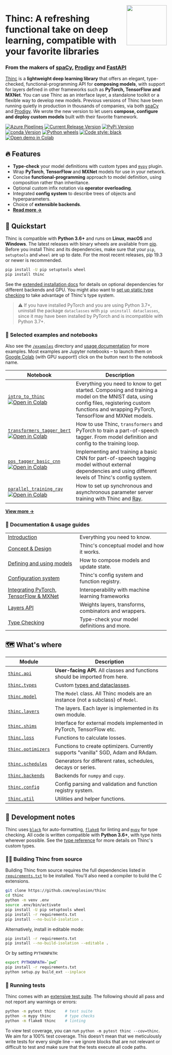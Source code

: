 <a href="https://explosion.ai"><img src="https://explosion.ai/assets/img/logo.svg" width="125" height="125" align="right" /></a>

# Thinc: A refreshing functional take on deep learning, compatible with your favorite libraries

### From the makers of [spaCy](https://spacy.io), [Prodigy](https://prodi.gy) and [FastAPI](https://fastapi.tiangolo.com)

[Thinc](https://thinc.ai) is a **lightweight deep learning library** that offers an elegant,
type-checked, functional-programming API for **composing models**, with support
for layers defined in other frameworks such as **PyTorch, TensorFlow and MXNet**. You
can use Thinc as an interface layer, a standalone toolkit or a flexible way to
develop new models. Previous versions of Thinc have been running quietly in
production in thousands of companies, via both [spaCy](https://spacy.io) and
[Prodigy](https://prodi.gy). We wrote the new version to let users **compose,
configure and deploy custom models** built with their favorite framework.

[![Azure Pipelines](https://img.shields.io/azure-devops/build/explosion-ai/public/7/master.svg?logo=azure-pipelines&style=flat-square)](https://dev.azure.com/explosion-ai/public/_build?definitionId=7)
[![Current Release Version](https://img.shields.io/github/v/release/explosion/thinc.svg?include_prereleases&sort=semver&style=flat-square&logo=github)](https://github.com/explosion/thinc/releases)
[![PyPi Version](https://img.shields.io/pypi/v/thinc.svg?include_prereleases&sort=semver&style=flat-square&logo=pypi&logoColor=white)](https://pypi.python.org/pypi/thinc)
[![conda Version](https://img.shields.io/conda/vn/conda-forge/thinc.svg?style=flat-square&logo=conda-forge&logoColor=white)](https://anaconda.org/conda-forge/thinc)
[![Python wheels](https://img.shields.io/badge/wheels-%E2%9C%93-4c1.svg?longCache=true&style=flat-square&logo=python&logoColor=white)](https://github.com/explosion/wheelwright/releases)
[![Code style: black](https://img.shields.io/badge/code%20style-black-000000.svg?style=flat-square)](https://github.com/ambv/black)
[![Open demo in Colab][colab]][intro_to_thinc_colab]

## 🔥 Features

- **Type-check** your model definitions with custom types and [`mypy`](https://mypy.readthedocs.io/en/latest/) plugin.
- Wrap **PyTorch**, **TensorFlow** and **MXNet** models for use in your network.
- Concise **functional-programming** approach to model definition, using composition rather than inheritance.
- Optional custom infix notation via **operator overloading**.
- Integrated **config system** to describe trees of objects and hyperparameters.
- Choice of **extensible backends**.
- **[Read more &rarr;](https://thinc.ai/docs)**

## 🚀 Quickstart

Thinc is compatible with **Python 3.6+** and runs on **Linux**,
**macOS** and **Windows**. The latest releases with binary wheels are available from
[pip](https://pypi.python.org/pypi/thinc). Before you install Thinc and its
dependencies, make sure that your `pip`, `setuptools` and `wheel` are up to
date. For the most recent releases, pip 19.3 or newer is recommended.

```bash
pip install -U pip setuptools wheel
pip install thinc
```

See the [extended installation docs](https://thinc.ai/docs/install#extended) for details on optional dependencies for different backends and GPU. You might also want to [set up static type checking](https://thinc.ai/docs/install#type-checking) to take advantage of Thinc's type system.

> ⚠️ If you have installed PyTorch and you are using Python 3.7+, uninstall the
> package `dataclasses` with `pip uninstall dataclasses`, since it may have
> been installed by PyTorch and is incompatible with Python 3.7+.

### 📓 Selected examples and notebooks

Also see the [`/examples`](examples) directory and [usage documentation](https://thinc.ai/docs) for more examples. Most examples are Jupyter notebooks – to launch them on [Google Colab](https://colab.research.google.com) (with GPU support!) click on the button next to the notebook name.

| Notebook                                                                                                              | Description                                                                                                                                                                                       |
| --------------------------------------------------------------------------------------------------------------------- | ------------------------------------------------------------------------------------------------------------------------------------------------------------------------------------------------- |
| [`intro_to_thinc`][intro_to_thinc]<br />[![Open in Colab][colab]][intro_to_thinc_colab]                               | Everything you need to know to get started. Composing and training a model on the MNIST data, using config files, registering custom functions and wrapping PyTorch, TensorFlow and MXNet models. |
| [`transformers_tagger_bert`][transformers_tagger_bert]<br />[![Open in Colab][colab]][transformers_tagger_bert_colab] | How to use Thinc, `transformers` and PyTorch to train a part-of-speech tagger. From model definition and config to the training loop.                                                             |
| [`pos_tagger_basic_cnn`][pos_tagger_basic_cnn]<br />[![Open in Colab][colab]][pos_tagger_basic_cnn_colab]             | Implementing and training a basic CNN for part-of-speech tagging model without external dependencies and using different levels of Thinc's config system.                                         |
| [`parallel_training_ray`][parallel_training_ray]<br />[![Open in Colab][colab]][parallel_training_ray_colab]          | How to set up synchronous and asynchronous parameter server training with Thinc and [Ray](https://ray.readthedocs.io/en/latest/).                                                                 |

**[View more &rarr;](examples)**

[colab]: https://gistcdn.githack.com/ines/dcf354aa71a7665ae19871d7fd14a4e0/raw/461fc1f61a7bc5860f943cd4b6bcfabb8c8906e7/colab-badge.svg
[intro_to_thinc]: examples/00_intro_to_thinc.ipynb
[intro_to_thinc_colab]: https://colab.research.google.com/github/explosion/thinc/blob/master/examples/00_intro_to_thinc.ipynb
[transformers_tagger_bert]: examples/02_transformers_tagger_bert.ipynb
[transformers_tagger_bert_colab]: https://colab.research.google.com/github/explosion/thinc/blob/master/examples/02_transformers_tagger_bert.ipynb
[pos_tagger_basic_cnn]: examples/03_pos_tagger_basic_cnn.ipynb
[pos_tagger_basic_cnn_colab]: https://colab.research.google.com/github/explosion/thinc/blob/master/examples/03_pos_tagger_basic_cnn.ipynb
[parallel_training_ray]: examples/04_parallel_training_ray.ipynb
[parallel_training_ray_colab]: https://colab.research.google.com/github/explosion/thinc/blob/master/examples/04_parallel_training_ray.ipynb

### 📖 Documentation & usage guides

|                                                                                   |                                                       |
| --------------------------------------------------------------------------------- | ----------------------------------------------------- |
| [Introduction](https://thinc.ai/docs)                                             | Everything you need to know.                          |
| [Concept & Design](https://thinc.ai/docs/concept)                                 | Thinc's conceptual model and how it works.            |
| [Defining and using models](https://thinc.ai/docs/usage-models)                   | How to compose models and update state.               |
| [Configuration system](https://thinc.ai/docs/usage-config)                        | Thinc's config system and function registry.          |
| [Integrating PyTorch, TensorFlow & MXNet](https://thinc.ai/docs/usage-frameworks) | Interoperability with machine learning frameworks     |
| [Layers API](https://thinc.ai/docs/api-layers)                                    | Weights layers, transforms, combinators and wrappers. |
| [Type Checking](https://thinc.ai/docs/usage-type-checking)                        | Type-check your model definitions and more.           |

## 🗺 What's where

| Module                                    | Description                                                                       |
| ----------------------------------------- | --------------------------------------------------------------------------------- |
| [`thinc.api`](thinc/api.py)               | **User-facing API.** All classes and functions should be imported from here.      |
| [`thinc.types`](thinc/types.py)           | Custom [types and dataclasses](https://thinc.ai/docs/api-types).                  |
| [`thinc.model`](thinc/model.py)           | The `Model` class. All Thinc models are an instance (not a subclass) of `Model`.  |
| [`thinc.layers`](thinc/layers)            | The layers. Each layer is implemented in its own module.                          |
| [`thinc.shims`](thinc/shims)              | Interface for external models implemented in PyTorch, TensorFlow etc.             |
| [`thinc.loss`](thinc/loss.py)             | Functions to calculate losses.                                                    |
| [`thinc.optimizers`](thinc/optimizers.py) | Functions to create optimizers. Currently supports "vanilla" SGD, Adam and RAdam. |
| [`thinc.schedules`](thinc/schedules.py)   | Generators for different rates, schedules, decays or series.                      |
| [`thinc.backends`](thinc/backends.py)     | Backends for `numpy` and `cupy`.                                                  |
| [`thinc.config`](thinc/config.py)         | Config parsing and validation and function registry system.                       |
| [`thinc.util`](thinc/util.py)             | Utilities and helper functions.                                                   |

## 🐍 Development notes

Thinc uses [`black`](https://github.com/psf/black) for auto-formatting, [`flake8`](http://flake8.pycqa.org/en/latest/) for linting and [`mypy`](https://mypy.readthedocs.io/en/latest/) for type checking. All code is written compatible with **Python 3.6+**, with type hints wherever possible. See the [type reference](https://thinc.ai/docs/api-types) for more details on Thinc's custom types.

### 👷‍♀️ Building Thinc from source

Building Thinc from source requires the full dependencies listed in
[`requirements.txt`](requirements.txt) to be installed. You'll also need a
compiler to build the C extensions.

```bash
git clone https://github.com/explosion/thinc
cd thinc
python -m venv .env
source .env/bin/activate
pip install -U pip setuptools wheel
pip install -r requirements.txt
pip install --no-build-isolation .
```

Alternatively, install in editable mode:

```bash
pip install -r requirements.txt
pip install --no-build-isolation --editable .
```

Or by setting `PYTHONPATH`:

```bash
export PYTHONPATH=`pwd`
pip install -r requirements.txt
python setup.py build_ext --inplace
```

### 🚦 Running tests

Thinc comes with an [extensive test suite](thinc/tests). The following should all pass and not report any warnings or errors:

```bash
python -m pytest thinc    # test suite
python -m mypy thinc      # type checks
python -m flake8 thinc    # linting
```

To view test coverage, you can run `python -m pytest thinc --cov=thinc`. We aim for a 100% test coverage. This doesn't mean that we meticulously write tests for every single line – we ignore blocks that are not relevant or difficult to test and make sure that the tests execute all code paths.

